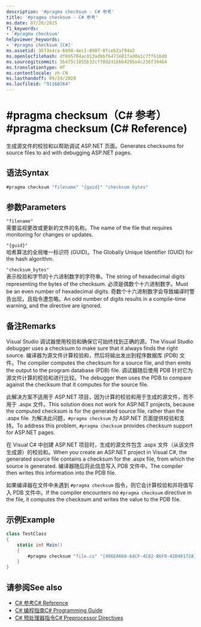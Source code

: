 ```yaml
---
description: '#pragma checksum - C# 参考'
title: '#pragma checksum - C# 参考'
ms.date: 07/20/2015
f1_keywords:
- '#pragma checksum'
helpviewer_keywords:
- '#pragma checksum [C#]'
ms.assetid: 3673e4ca-6098-4ec1-890f-8fceb2a794a2
ms.openlocfilehash: df665704ac813adbbf6473e81fad0a1c7ff616d0
ms.sourcegitcommit: 5b475c1855b32cf78d2d1bbb4295e4c236f39464
ms.translationtype: HT
ms.contentlocale: zh-CN
ms.lasthandoff: 09/24/2020
ms.locfileid: "91168564"
---
```

# <a name="pragma-checksum-c-reference"></a><span data-ttu-id="aac7d-103">#pragma checksum（C# 参考）</span><span class="sxs-lookup"><span data-stu-id="aac7d-103">#pragma checksum (C# Reference)</span></span>

<span data-ttu-id="aac7d-104">生成源文件的校验和以帮助调试 ASP.NET 页面。</span><span class="sxs-lookup"><span data-stu-id="aac7d-104">Generates checksums for source files to aid with debugging ASP.NET pages.</span></span>  
  
## <a name="syntax"></a><span data-ttu-id="aac7d-105">语法</span><span class="sxs-lookup"><span data-stu-id="aac7d-105">Syntax</span></span>  
  
```csharp
#pragma checksum "filename" "{guid}" "checksum bytes"  
```  
  
## <a name="parameters"></a><span data-ttu-id="aac7d-106">参数</span><span class="sxs-lookup"><span data-stu-id="aac7d-106">Parameters</span></span>  

 `"filename"`  
 <span data-ttu-id="aac7d-107">需要监视更改或更新的文件的名称。</span><span class="sxs-lookup"><span data-stu-id="aac7d-107">The name of the file that requires monitoring for changes or updates.</span></span>  
  
 `"{guid}"`  
 <span data-ttu-id="aac7d-108">哈希算法的全局唯一标识符 (GUID)。</span><span class="sxs-lookup"><span data-stu-id="aac7d-108">The Globally Unique Identifier (GUID) for the hash algorithm.</span></span>  
  
 `"checksum_bytes"`  
 <span data-ttu-id="aac7d-109">表示校验和字节的十六进制数字的字符串。</span><span class="sxs-lookup"><span data-stu-id="aac7d-109">The string of hexadecimal digits representing the bytes of the checksum.</span></span> <span data-ttu-id="aac7d-110">必须是偶数个十六进制数字。</span><span class="sxs-lookup"><span data-stu-id="aac7d-110">Must be an even number of hexadecimal digits.</span></span> <span data-ttu-id="aac7d-111">奇数个十六进制数字会导致编译时警告出现，且指令遭忽略。</span><span class="sxs-lookup"><span data-stu-id="aac7d-111">An odd number of digits results in a compile-time warning, and the directive are ignored.</span></span>  
  
## <a name="remarks"></a><span data-ttu-id="aac7d-112">备注</span><span class="sxs-lookup"><span data-stu-id="aac7d-112">Remarks</span></span>  

 <span data-ttu-id="aac7d-113">Visual Studio 调试器使用校验和确保它可始终找到正确的源。</span><span class="sxs-lookup"><span data-stu-id="aac7d-113">The Visual Studio debugger uses a checksum to make sure  that it always finds the right source.</span></span> <span data-ttu-id="aac7d-114">编译器为源文件计算校验和，然后将输出发出到程序数据库 (PDB) 文件。</span><span class="sxs-lookup"><span data-stu-id="aac7d-114">The compiler computes the checksum for a source file, and then emits the output to the program database (PDB) file.</span></span> <span data-ttu-id="aac7d-115">调试器随后使用 PDB 针对它为源文件计算的校验和进行比较。</span><span class="sxs-lookup"><span data-stu-id="aac7d-115">The debugger then uses the PDB to compare against the checksum that it computes for the source file.</span></span>  
  
 <span data-ttu-id="aac7d-116">此解决方案不适用于 ASP.NET 项目，因为计算的校验和用于生成的源文件，而不用于 .aspx 文件。</span><span class="sxs-lookup"><span data-stu-id="aac7d-116">This solution does not work for ASP.NET projects, because the computed checksum is for the generated source file, rather than the .aspx file.</span></span> <span data-ttu-id="aac7d-117">为解决此问题，`#pragma checksum` 为 ASP.NET 页面提供校验和支持。</span><span class="sxs-lookup"><span data-stu-id="aac7d-117">To address this problem, `#pragma checksum` provides checksum support for ASP.NET pages.</span></span>  
  
 <span data-ttu-id="aac7d-118">在 Visual C# 中创建 ASP.NET 项目时，生成的源文件包含 .aspx 文件（从该文件生成源）的校验和。</span><span class="sxs-lookup"><span data-stu-id="aac7d-118">When you create an ASP.NET project in Visual C#, the generated source file contains a checksum for the .aspx file, from which the source is generated.</span></span> <span data-ttu-id="aac7d-119">编译器随后将此信息写入 PDB 文件中。</span><span class="sxs-lookup"><span data-stu-id="aac7d-119">The compiler then writes this information into the PDB file.</span></span>  
  
 <span data-ttu-id="aac7d-120">如果编译器在文件中未遇到 `#pragma checksum` 指令，则它会计算校验和并将值写入 PDB 文件中。</span><span class="sxs-lookup"><span data-stu-id="aac7d-120">If the compiler encounters no `#pragma checksum` directive in the file, it computes the checksum and writes the value to the PDB file.</span></span>  
  
## <a name="example"></a><span data-ttu-id="aac7d-121">示例</span><span class="sxs-lookup"><span data-stu-id="aac7d-121">Example</span></span>  
  
```csharp
class TestClass  
{  
    static int Main()  
    {  
        #pragma checksum "file.cs" "{406EA660-64CF-4C82-B6F0-42D48172A799}" "ab007f1d23d9" // New checksum  
    }  
}  
```  
  
## <a name="see-also"></a><span data-ttu-id="aac7d-122">请参阅</span><span class="sxs-lookup"><span data-stu-id="aac7d-122">See also</span></span>

- [<span data-ttu-id="aac7d-123">C# 参考</span><span class="sxs-lookup"><span data-stu-id="aac7d-123">C# Reference</span></span>](../index.md)
- [<span data-ttu-id="aac7d-124">C# 编程指南</span><span class="sxs-lookup"><span data-stu-id="aac7d-124">C# Programming Guide</span></span>](../../programming-guide/index.md)
- [<span data-ttu-id="aac7d-125">C# 预处理器指令</span><span class="sxs-lookup"><span data-stu-id="aac7d-125">C# Preprocessor Directives</span></span>](./index.md)
